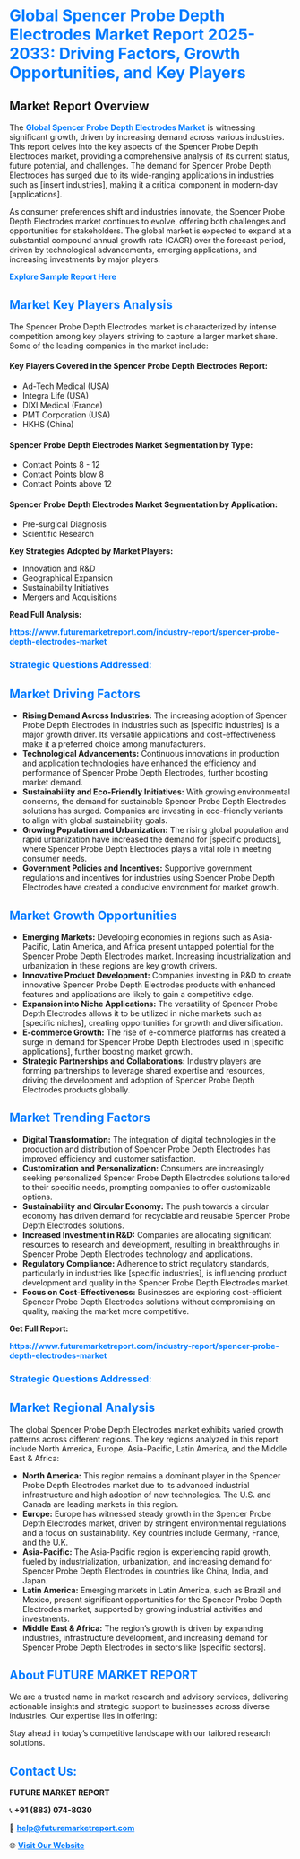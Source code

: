 <h1 style="color: #007BFF;">Global Spencer Probe Depth Electrodes Market Report 2025-2033: Driving Factors, Growth Opportunities, and Key Players</h1>

<section id="overview">
<h2>Market Report Overview</h2>
<p>The <a href="https://www.futuremarketreport.com/industry-report/spencer-probe-depth-electrodes-market" style="color: #007BFF; text-decoration: none;"><strong>Global Spencer Probe Depth Electrodes Market</strong></a> is witnessing significant growth, driven by increasing demand across various industries. This report delves into the key aspects of the Spencer Probe Depth Electrodes market, providing a comprehensive analysis of its current status, future potential, and challenges. The demand for Spencer Probe Depth Electrodes has surged due to its wide-ranging applications in industries such as [insert industries], making it a critical component in modern-day [applications].</p>
<p>As consumer preferences shift and industries innovate, the Spencer Probe Depth Electrodes market continues to evolve, offering both challenges and opportunities for stakeholders. The global market is expected to expand at a substantial compound annual growth rate (CAGR) over the forecast period, driven by technological advancements, emerging applications, and increasing investments by major players.</p>
</section>

<section id="overview">
<p><a href="https://www.futuremarketreport.com/request-sample/reportId=37203" style="color: #007BFF; text-decoration: none;"><strong>Explore Sample Report Here</strong></a></p>
</section>

<section id="key-players">
<h2 style="color: #007BFF;">Market Key Players Analysis</h2>
<p>The Spencer Probe Depth Electrodes market is characterized by intense competition among key players striving to capture a larger market share. Some of the leading companies in the market include:</p>
<h4>Key Players Covered in the Spencer Probe Depth Electrodes Report:</h4>
<ul><li>Ad-Tech Medical (USA)</li><li>Integra Life (USA)</li><li>DIXI Medical (France)</li><li>PMT Corporation (USA)</li><li>HKHS (China)</li></ul>
<h4>Spencer Probe Depth Electrodes Market Segmentation by Type:</h4>
<ul><li>Contact Points 8 - 12</li><li>Contact Points blow 8</li><li>Contact Points above 12</li></ul>

<h4>Spencer Probe Depth Electrodes Market Segmentation by Application:</h4>
<ul><li>Pre-surgical Diagnosis</li><li>Scientific Research</li></ul>
<p><strong>Key Strategies Adopted by Market Players:</strong></p>
<ul>
<li>Innovation and R&D</li>
<li>Geographical Expansion</li>
<li>Sustainability Initiatives</li>
<li>Mergers and Acquisitions</li>
</ul>
</section>

<section>
<p><strong>Read Full Analysis: </strong></p><a href="https://www.futuremarketreport.com/industry-report/spencer-probe-depth-electrodes-market" style="color: #007BFF; text-decoration: none;"><strong>https://www.futuremarketreport.com/industry-report/spencer-probe-depth-electrodes-market</strong></a>
<h3 style="color: #007BFF;">Strategic Questions Addressed:</h3>
</section>

<section id="driving-factors">
<h2 style="color: #007BFF;">Market Driving Factors</h2>
<ul>
<li><strong>Rising Demand Across Industries:</strong> The increasing adoption of Spencer Probe Depth Electrodes in industries such as [specific industries] is a major growth driver. Its versatile applications and cost-effectiveness make it a preferred choice among manufacturers.</li>
<li><strong>Technological Advancements:</strong> Continuous innovations in production and application technologies have enhanced the efficiency and performance of Spencer Probe Depth Electrodes, further boosting market demand.</li>
<li><strong>Sustainability and Eco-Friendly Initiatives:</strong> With growing environmental concerns, the demand for sustainable Spencer Probe Depth Electrodes solutions has surged. Companies are investing in eco-friendly variants to align with global sustainability goals.</li>
<li><strong>Growing Population and Urbanization:</strong> The rising global population and rapid urbanization have increased the demand for [specific products], where Spencer Probe Depth Electrodes plays a vital role in meeting consumer needs.</li>
<li><strong>Government Policies and Incentives:</strong> Supportive government regulations and incentives for industries using Spencer Probe Depth Electrodes have created a conducive environment for market growth.</li>
</ul>
</section>

<section id="growth-opportunities">
<h2 style="color: #007BFF;">Market Growth Opportunities</h2>
<ul>
<li><strong>Emerging Markets:</strong> Developing economies in regions such as Asia-Pacific, Latin America, and Africa present untapped potential for the Spencer Probe Depth Electrodes market. Increasing industrialization and urbanization in these regions are key growth drivers.</li>
<li><strong>Innovative Product Development:</strong> Companies investing in R&D to create innovative Spencer Probe Depth Electrodes products with enhanced features and applications are likely to gain a competitive edge.</li>
<li><strong>Expansion into Niche Applications:</strong> The versatility of Spencer Probe Depth Electrodes allows it to be utilized in niche markets such as [specific niches], creating opportunities for growth and diversification.</li>
<li><strong>E-commerce Growth:</strong> The rise of e-commerce platforms has created a surge in demand for Spencer Probe Depth Electrodes used in [specific applications], further boosting market growth.</li>
<li><strong>Strategic Partnerships and Collaborations:</strong> Industry players are forming partnerships to leverage shared expertise and resources, driving the development and adoption of Spencer Probe Depth Electrodes products globally.</li>
</ul>
</section>

<section id="trending-factors">
<h2 style="color: #007BFF;">Market Trending Factors</h2>
<ul>
<li><strong>Digital Transformation:</strong> The integration of digital technologies in the production and distribution of Spencer Probe Depth Electrodes has improved efficiency and customer satisfaction.</li>
<li><strong>Customization and Personalization:</strong> Consumers are increasingly seeking personalized Spencer Probe Depth Electrodes solutions tailored to their specific needs, prompting companies to offer customizable options.</li>
<li><strong>Sustainability and Circular Economy:</strong> The push towards a circular economy has driven demand for recyclable and reusable Spencer Probe Depth Electrodes solutions.</li>
<li><strong>Increased Investment in R&D:</strong> Companies are allocating significant resources to research and development, resulting in breakthroughs in Spencer Probe Depth Electrodes technology and applications.</li>
<li><strong>Regulatory Compliance:</strong> Adherence to strict regulatory standards, particularly in industries like [specific industries], is influencing product development and quality in the Spencer Probe Depth Electrodes market.</li>
<li><strong>Focus on Cost-Effectiveness:</strong> Businesses are exploring cost-efficient Spencer Probe Depth Electrodes solutions without compromising on quality, making the market more competitive.</li>
</ul>
</section>

<section>
<p><strong>Get Full Report: </strong></p><a href="https://www.futuremarketreport.com/industry-report/spencer-probe-depth-electrodes-market" style="color: #007BFF; text-decoration: none;"><strong>https://www.futuremarketreport.com/industry-report/spencer-probe-depth-electrodes-market</strong></a>
<h3 style="color: #007BFF;">Strategic Questions Addressed:</h3>
</section>


<section id="regional-analysis">
<h2 style="color: #007BFF;">Market Regional Analysis</h2>
<p>The global Spencer Probe Depth Electrodes market exhibits varied growth patterns across different regions. The key regions analyzed in this report include North America, Europe, Asia-Pacific, Latin America, and the Middle East & Africa:</p>
<ul>
<li><strong>North America:</strong> This region remains a dominant player in the Spencer Probe Depth Electrodes market due to its advanced industrial infrastructure and high adoption of new technologies. The U.S. and Canada are leading markets in this region.</li>
<li><strong>Europe:</strong> Europe has witnessed steady growth in the Spencer Probe Depth Electrodes market, driven by stringent environmental regulations and a focus on sustainability. Key countries include Germany, France, and the U.K.</li>
<li><strong>Asia-Pacific:</strong> The Asia-Pacific region is experiencing rapid growth, fueled by industrialization, urbanization, and increasing demand for Spencer Probe Depth Electrodes in countries like China, India, and Japan.</li>
<li><strong>Latin America:</strong> Emerging markets in Latin America, such as Brazil and Mexico, present significant opportunities for the Spencer Probe Depth Electrodes market, supported by growing industrial activities and investments.</li>
<li><strong>Middle East & Africa:</strong> The region’s growth is driven by expanding industries, infrastructure development, and increasing demand for Spencer Probe Depth Electrodes in sectors like [specific sectors].</li>
</ul>
</section>

<footer>
<h2 style="color: #007BFF;">About FUTURE MARKET REPORT</h2>
<p>We are a trusted name in market research and advisory services, delivering actionable insights and strategic support to businesses across diverse industries. Our expertise lies in offering:</p>

<p>Stay ahead in today’s competitive landscape with our tailored research solutions.</p>

<h2 style="color: #007BFF;">Contact Us:</h2>
<p><strong>FUTURE MARKET REPORT</strong></p>
<p>📞 <strong>+91 (883) 074-8030</strong></p>
<p>📧 <strong><a href="mailto:help@futuremarketreport.com" style="color: #007BFF;">help@futuremarketreport.com</a></strong></p>
<p>🌐 <strong><a href="https://www.futuremarketreport.com/" style="color: #007BFF;">Visit Our Website</a></strong></p>
</footer>